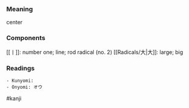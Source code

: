 ### Meaning

center

### Components

[[丨]]: number one; line; rod radical (no. 2) [[Radicals/大|大]]: large; big

### Readings

```
- Kunyomi: 
- Onyomi: オウ
```

#kanji